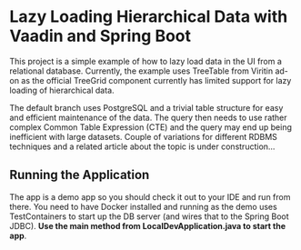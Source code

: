 # Lazy Loading Hierarchical Data with Vaadin and Spring Boot

This project is a simple example of how to lazy load data in the UI from a relational database. Currently, the example uses TreeTable from Viritin ad-on as the official TreeGrid component currently has limited support for lazy loading of hierarchical data.

The default branch uses PostgreSQL and a trivial table structure for easy and efficient maintenance of the data. The query then needs to use rather complex Common Table Expression (CTE) and the query may end up being inefficient with large datasets. Couple of variations for different RDBMS techniques and a related article about the topic is under construction...

## Running the Application

The app is a demo app so you should check it out to your IDE and run from there. You need to have Docker installed and running as the demo uses TestContainers to start up the DB server (and wires that to the Spring Boot JDBC). **Use the main method from LocalDevApplication.java to start the app**.

